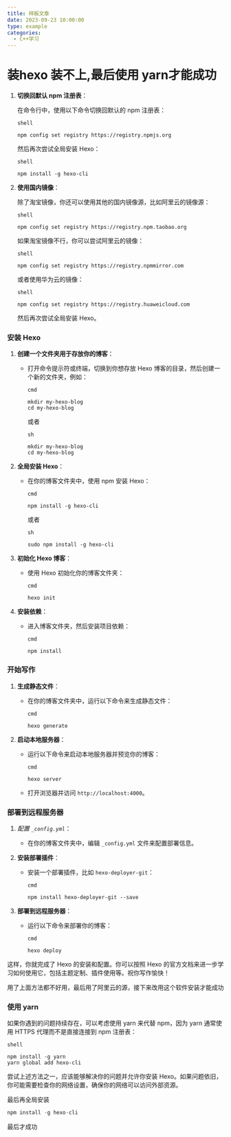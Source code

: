 ```yaml
---
title: 样板文章
date: 2023-09-23 10:00:00
type: example
categories:
  - C++学习
---
```


# 装hexo 装不上,最后使用 yarn才能成功

1. **切换回默认 npm 注册表**：
    
    在命令行中，使用以下命令切换回默认的 npm 注册表：
    
    ```
    shell
    
    npm config set registry https://registry.npmjs.org
    
    ```
    
    然后再次尝试全局安装 Hexo：
    
    ```
    shell
    
    npm install -g hexo-cli
    
    ```
    
2. **使用国内镜像**：
    
    除了淘宝镜像，你还可以使用其他的国内镜像源，比如阿里云的镜像源：
    
    ```
    shell
    
    npm config set registry https://registry.npm.taobao.org
    
    ```
    
    如果淘宝镜像不行，你可以尝试阿里云的镜像：
    
    ```
    shell
    
    npm config set registry https://registry.npmmirror.com
    
    ```
    
    或者使用华为云的镜像：
    
    ```
    shell
    
    npm config set registry https://registry.huaweicloud.com
    
    ```
    
    然后再次尝试全局安装 Hexo。
    

### 安装 Hexo

1. **创建一个文件夹用于存放你的博客**：
    - 打开命令提示符或终端，切换到你想存放 Hexo 博客的目录，然后创建一个新的文件夹，例如：
        
        ```
        cmd
        
        mkdir my-hexo-blog
        cd my-hexo-blog
        
        ```
        
        或者
        
        ```
        sh
        
        mkdir my-hexo-blog
        cd my-hexo-blog
        
        ```
        
2. **全局安装 Hexo**：
    - 在你的博客文件夹中，使用 npm 安装 Hexo：
        
        ```
        cmd
        
        npm install -g hexo-cli
        
        ```
        
        或者
        
        ```
        sh
        
        sudo npm install -g hexo-cli
        
        ```
        
3. **初始化 Hexo 博客**：
    - 使用 Hexo 初始化你的博客文件夹：
        
        ```
        cmd
        
        hexo init
        
        ```
        
4. **安装依赖**：
    - 进入博客文件夹，然后安装项目依赖：
        
        ```
        cmd
        
        npm install
        
        ```
        

### 开始写作

1. **生成静态文件**：
    - 在你的博客文件夹中，运行以下命令来生成静态文件：
        
        ```
        cmd
        
        hexo generate
        
        ```
        
2. **启动本地服务器**：
    - 运行以下命令来启动本地服务器并预览你的博客：
        
        ```
        cmd
        
        hexo server
        
        ```
        
    - 打开浏览器并访问 `http://localhost:4000`。

### 部署到远程服务器

1. *配置 `_config.yml`*：
    - 在你的博客文件夹中，编辑 `_config.yml` 文件来配置部署信息。
2. **安装部署插件**：
    - 安装一个部署插件，比如 `hexo-deployer-git`：
        
        ```
        cmd
        
        npm install hexo-deployer-git --save
        
        ```
        
3. **部署到远程服务器**：
    - 运行以下命令来部署你的博客：
        
        ```
        cmd
        
        hexo deploy
        
        ```
        

这样，你就完成了 Hexo 的安装和配置。你可以按照 Hexo 的官方文档来进一步学习如何使用它，包括主题定制、插件使用等。祝你写作愉快！

用了上面方法都不好用，最后用了阿里云的源，接下来改用这个软件安装才能成功

### 使用 yarn

如果你遇到的问题持续存在，可以考虑使用 yarn 来代替 npm，因为 yarn 通常使用 HTTPS 代理而不是直接连接到 npm 注册表：

```
shell

npm install -g yarn
yarn global add hexo-cli

```

尝试上述方法之一，应该能够解决你的问题并允许你安装 Hexo。如果问题依旧，你可能需要检查你的网络设置，确保你的网络可以访问外部资源。

最后再全局安装

```jsx
npm install -g hexo-cli
```

最后才成功